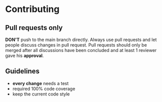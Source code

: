 # Contributing

## Pull requests only

**DON'T** push to the main branch directly. Always use pull requests and let people discuss changes in pull request.
Pull requests should only be merged after all discussions have been concluded and at least 1 reviewer gave his 
**approval**.

## Guidelines

- **every change** needs a test
- required 100% code coverage
- keep the current code style
